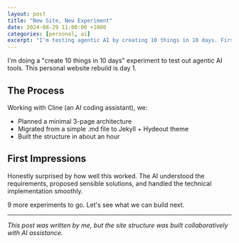```yaml
---
layout: post
title: "New Site, New Experiment"
date: 2024-08-29 11:00:00 +1000
categories: [personal, ai]
excerpt: "I'm testing agentic AI by creating 10 things in 10 days. First up: rebuilding my personal site with AI assistance."
---
```


I'm doing a "create 10 things in 10 days" experiment to test out agentic AI tools. This personal website rebuild is day 1.

## The Process

Working with Cline (an AI coding assistant), we:
- Planned a minimal 3-page architecture 
- Migrated from a simple .md file to Jekyll + Hydeout theme
- Built the structure in about an hour

## First Impressions

Honestly surprised by how well this worked. The AI understood the requirements, proposed sensible solutions, and handled the technical implementation smoothly.

9 more experiments to go. Let's see what we can build next.

---

*This post was written by me, but the site structure was built collaboratively with AI assistance.*
